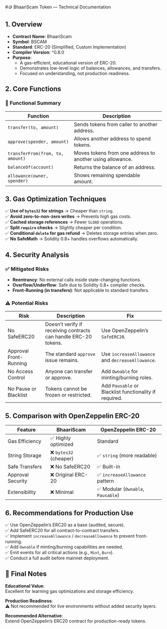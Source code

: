 #🪙 BhaariScam Token — Technical Documentation

## 1. Overview

- **Contract Name**: BhaariScam  
- **Symbol**: BSCAM  
- **Standard**: ERC-20 (Simplified, Custom Implementation)  
- **Compiler Version**: ^0.8.0  
- **Purpose**:
  - A gas-efficient, educational version of ERC-20.
  - Demonstrates low-level logic of balances, allowances, and transfers.
  - Focused on understanding, not production readiness.

## 2. Core Functions

### 🔧 Functional Summary

| Function | Description |
|--------|-------------|
| `transfer(to, amount)` | Sends tokens from caller to another address. |
| `approve(spender, amount)` | Allows another address to spend tokens. |
| `transferFrom(from, to, amount)` | Moves tokens from one address to another using allowance. |
| `balanceOf(account)` | Returns the balance of an address. |
| `allowance(owner, spender)` | Shows remaining spendable amount. |

## 3. Gas Optimization Techniques

✅ **Use of `bytes32` for strings** → Cheaper than `string`.  
✅ **Avoid zero-to-non-zero writes** → Prevents high gas costs.  
✅ **Cached storage references** → Fewer `SLOAD` operations.  
✅ **Split `require` checks** → Slightly cheaper per condition.  
✅ **Conditional `delete` for gas refund** → Deletes storage entries when zero.  
✅ **No SafeMath** → Solidity 0.8+ handles overflows automatically.

## 4. Security Analysis

### ✅ Mitigated Risks

- **Reentrancy**: No external calls inside state-changing functions.  
- **Overflow/Underflow**: Safe due to Solidity 0.8+ compiler checks.  
- **Front-Running (in transfers)**: Not applicable to standard transfers.

### ⚠ Potential Risks

| Risk | Description | Fix |
|------|-------------|-----|
| No SafeERC20 | Doesn’t verify if receiving contracts can handle ERC-20 tokens. | Use OpenZeppelin’s `SafeERC20`. |
| Approval Front-Running | The standard `approve` issue remains. | Use `increaseAllowance` and `decreaseAllowance`. |
| No Access Control | Anyone can transfer or approve. | Add `Ownable` for minting/burning roles. |
| No Pause or Blacklist | Tokens cannot be frozen or restricted. | Add `Pausable` or Blacklist functionality if required. |

## 5. Comparison with OpenZeppelin ERC-20

| Feature | BhaariScam | OpenZeppelin ERC-20 |
|--------|------------|----------------------|
| Gas Efficiency | ✅ Highly optimized | Standard |
| String Storage | ❌ `bytes32` (cheaper) | ✅ `string` (more readable) |
| Safe Transfers | ❌ No SafeERC20 | ✅ Built-in |
| Approval Security | ❌ Original ERC-20 | ✅ `increaseAllowance` pattern |
| Extensibility | ❌ Minimal | ✅ Modular (`Ownable`, `Pausable`) |

## 6. Recommendations for Production Use

✅ Use OpenZeppelin’s ERC20 as a base (audited, secure).  
✅ Add SafeERC20 for all contract-to-contract transfers.  
✅ Implement `increaseAllowance` / `decreaseAllowance` to prevent front-running.  
✅ Add `Ownable` if minting/burning capabilities are needed.  
✅ Emit events for all critical actions (e.g., `Mint`, `Burn`).  
✅ Conduct a full audit before mainnet deployment.

## 🧠 Final Notes

**Educational Value**:  
Excellent for learning gas optimizations and storage efficiency.  

**Production Readiness**:  
⚠ Not recommended for live environments without added security layers.  

**Recommended Alternative**:  
Extend OpenZeppelin’s ERC20 contract for production-ready tokens.
